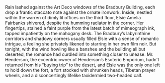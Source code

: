 Rain lashed against the Art Deco windows of the Bradbury Building, each drop a frantic staccato note against the ornate ironwork. Inside, nestled within the warren of dimly lit offices on the third floor, Elsie Amelia Fairbanks shivered, despite the humming radiator in the corner. Her fingertips, stained a faint purple from the latest batch of mimeograph ink, tapped impatiently on the mahogany desk.  The Bradbury’s labyrinthine corridors and shadowy corners usually filled Elsie with a sense of romantic intrigue, a feeling she privately likened to starring in her own film noir. But tonight, with the wind howling like a banshee and the building all but deserted, the romance had curdled into something closer to unease. Mr. Henderson, the eccentric owner of Henderson’s Esoteric Emporium, hadn't returned from his “buying trip” to the desert, and Elsie was the only one left to hold down the fort, a fort stocked with shrunken heads, Tibetan prayer wheels, and a disconcertingly lifelike taxidermied two-headed calf.
